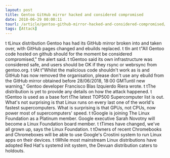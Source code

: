 ```yaml
---
layout: post
title: Gentoo GitHub mirror hacked and considered compromised
date: 2018-06-29 00:00:11
tourl: /article/gentoo-github-mirror-hacked-and-considered-compromised/
tags: [Attack]
---
```

 t tLinux distribution Gentoo has had its GitHub mirror broken into and taken over, with GitHub pages changed and ebuilds replaced. t tIn ant t"All Gentoo code hosted on github should for the moment be considered compromised," the alert said. t tGentoo said its own infrastructure was considered safe, and users should be OK if they rsync or webrsync from gentoo.org. t tAt t"Whilst the malicious code shouldn't work as is and GitHub has now removed the organisation, please don't use any ebuild from the GitHub mirror obtained before 28/06/2018, 18:00 GMTuntil new warning," Gentoo developer Francisco Blas Izquierdo Riera wrote. t tThe distribution is yet to provide any details on how the attack happened. t tGentoo is used as a base fort tThe latest TOP500 Supercomputer list is out. What's not surprising is that Linux runs on every last one of the world's fastest supercomputers. What is surprising is that GPUs, not CPUs, now power most of supercomputers' speed. t tGoogle is joining The Linux Foundation as a Platinum member. Google executive Sarah Novotny will become a Linux Foundation board member. t tTimes have changed, we've all grown up, says the Linux Foundation. t tOwners of recent Chromebooks and Chromeboxes will be able to use Google's Crostini system to run Linux apps on their devices. t tWhile most mainstream Linux distributions have adopted Red Hat's systemd init system, the Devuan distribution caters to holdouts.